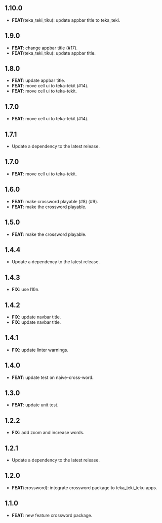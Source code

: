 ## 1.10.0

 - **FEAT**(teka_teki_tiku): update appbar title to teka_teki.

## 1.9.0

 - **FEAT**: change appbar title (#17).
 - **FEAT**(teka_teki_tiku): update appbar title.

## 1.8.0

 - **FEAT**: update appbar title.
 - **FEAT**: move cell ui to teka-tekit (#14).
 - **FEAT**: move cell ui to teka-tekit.

## 1.7.0

 - **FEAT**: move cell ui to teka-tekit (#14).

## 1.7.1

 - Update a dependency to the latest release.

## 1.7.0

 - **FEAT**: move cell ui to teka-tekit.

## 1.6.0

 - **FEAT**: make crossword playable (#8) (#9).
 - **FEAT**: make the crossword playable.

## 1.5.0

 - **FEAT**: make the crossword playable.

## 1.4.4

 - Update a dependency to the latest release.

## 1.4.3

 - **FIX**: use l10n.

## 1.4.2

 - **FIX**: update navbar title.
 - **FIX**: update navbar title.

## 1.4.1

 - **FIX**: update linter warnings.

## 1.4.0

 - **FEAT**: update test on naive-cross-word.

## 1.3.0

 - **FEAT**: update unit test.

## 1.2.2

 - **FIX**: add zoom and increase words.

## 1.2.1

 - Update a dependency to the latest release.

## 1.2.0

 - **FEAT**(crossword): integrate crossword package to teka_teki_teku apps.

## 1.1.0

 - **FEAT**: new feature crossword package.


